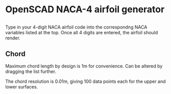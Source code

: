 # OpenSCAD NACA-4 airfoil generator

## 
Type in your 4-digit NACA airfoil code into the correspondng NACA variables listed at the top. Once all 4 digits are entered, the airfoil should render.

## Chord
Maximum chord length by design is 1m for convenience. Can be altered by dragging the list further.

The chord resolution is 0.01m, giving 100 data points each for the upper and lower surfaces.
